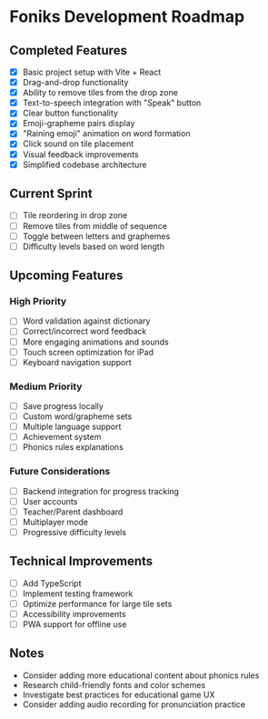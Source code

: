 # Foniks Development Roadmap

## Completed Features
- [x] Basic project setup with Vite + React
- [x] Drag-and-drop functionality
- [x] Ability to remove tiles from the drop zone
- [x] Text-to-speech integration with "Speak" button
- [x] Clear button functionality
- [x] Emoji-grapheme pairs display
- [x] "Raining emoji" animation on word formation
- [x] Click sound on tile placement
- [x] Visual feedback improvements
- [x] Simplified codebase architecture

## Current Sprint
- [ ] Tile reordering in drop zone
- [ ] Remove tiles from middle of sequence
- [ ] Toggle between letters and graphemes
- [ ] Difficulty levels based on word length

## Upcoming Features
### High Priority
- [ ] Word validation against dictionary
- [ ] Correct/incorrect word feedback
- [ ] More engaging animations and sounds
- [ ] Touch screen optimization for iPad
- [ ] Keyboard navigation support

### Medium Priority
- [ ] Save progress locally
- [ ] Custom word/grapheme sets
- [ ] Multiple language support
- [ ] Achievement system
- [ ] Phonics rules explanations

### Future Considerations
- [ ] Backend integration for progress tracking
- [ ] User accounts
- [ ] Teacher/Parent dashboard
- [ ] Multiplayer mode
- [ ] Progressive difficulty levels

## Technical Improvements
- [ ] Add TypeScript
- [ ] Implement testing framework
- [ ] Optimize performance for large tile sets
- [ ] Accessibility improvements
- [ ] PWA support for offline use

## Notes
- Consider adding more educational content about phonics rules
- Research child-friendly fonts and color schemes
- Investigate best practices for educational game UX
- Consider adding audio recording for pronunciation practice 